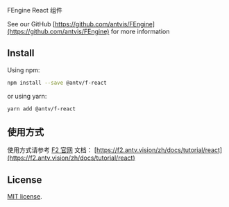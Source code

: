 FEngine React 组件

See our GitHub [https://github.com/antvis/FEngine](https://github.com/antvis/FEngine) for more information

## Install

Using npm:

```sh
npm install --save @antv/f-react
```

or using yarn:

```sh
yarn add @antv/f-react
```

## 使用方式

使用方式请参考 [F2 官网](https://f2.antv.vision) 文档： [https://f2.antv.vision/zh/docs/tutorial/react](https://f2.antv.vision/zh/docs/tutorial/react)

## License

[MIT license](./LICENSE).
